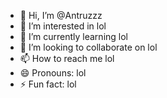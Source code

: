 - 👋 Hi, I’m @Antruzzz
- 👀 I’m interested in lol
- 🌱 I’m currently learning lol
- 💞️ I’m looking to collaborate on lol
- 📫 How to reach me lol
- 😄 Pronouns: lol
- ⚡ Fun fact: lol

<!---
Antruzzz/Antruzzz is a ✨ special ✨ repository because its `README.md` (this file) appears on your GitHub profile.
You can click the Preview link to take a look at your changes.
--->
